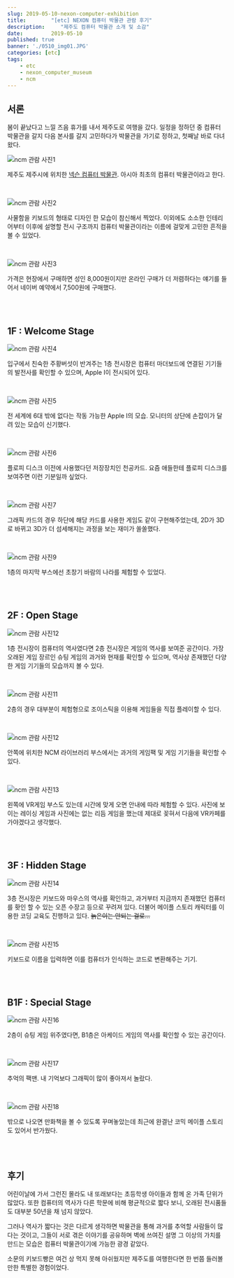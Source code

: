 ```yaml
---
slug: 2019-05-10-nexon-computer-exhibition
title:        "[etc] NEXON 컴퓨터 박물관 관람 후기"
description:     "제주도 컴퓨터 박물관 소개 및 소감"
date:         2019-05-10
published: true
banner: './0510_img01.JPG'
categories: [etc]
tags:
    - etc
    - nexon_computer_museum
    - ncm
---
```




## 서론

봄이 끝났다고 느낄 즈음 휴가를 내서 제주도로 여행을 갔다. 일정을 정하던 중 컴퓨터 박물관을 갈지 다음 본사를 갈지 고민하다가 박물관을 가기로 정하고, 첫째날 바로 다녀왔다.

![ncm 관람 사진1](./0510_img01.JPG)

제주도 제주시에 위치한 [넥슨 컴퓨터 박물관](<http://www.nexoncomputermuseum.org/> ). 아시아 최초의 컴퓨터 박물관이라고 한다.

<br/>

![ncm 관람 사진2](./0510_img02.JPG)

사물함을 키보드의 형태로 디자인 한 모습이 참신해서 찍었다. 이외에도 소소한 인테리어부터 이후에 설명할 전시 구조까지 컴퓨터 박물관이라는 이름에 걸맞게 고민한 흔적을 볼 수 있었다. 

<br/>

![ncm 관람 사진3](./0510_img03.JPG)

가격은 현장에서 구매하면 성인 8,000원이지만 온라인 구매가 더 저렴하다는 얘기를 들어서 네이버 예약에서 7,500원에 구매했다. 

<br/>

<br/>

## 1F : Welcome Stage

![ncm 관람 사진4](./0510_img04.JPG)

입구에서 친숙한 주황버섯이 반겨주는 1층 전시장은 컴퓨터 마더보드에 연결된 기기들의 발전사를 확인할 수 있으며, Apple Ⅰ이 전시되어 있다. 

<br/>

![ncm 관람 사진5](./0510_img05.JPG)

전 세계에 6대 밖에 없다는 작동 가능한 Apple Ⅰ의 모습. 모니터의 상단에 손잡이가 달려 있는 모습이 신기했다. 

<br/>

![ncm 관람 사진6](./0510_img06.JPG)

플로피 디스크 이전에 사용했다던 저장장치인 천공카드. 요즘 애들한테 플로피 디스크를 보여주면 이런 기분일까 싶었다.

<br/>

![ncm 관람 사진7](./0510_img07.JPG)

그래픽 카드의 경우 하단에 해당 카드를 사용한 게임도 같이 구현해주었는데, 2D가 3D로 바뀌고 3D가 더 섬세해지는 과정을 보는 재미가 쏠쏠했다.

<br/>

![ncm 관람 사진9](./0510_img09.JPG)

1층의 마지막 부스에선 초창기 바람의 나라를 체험할 수 있었다.

<br/>

<br/>

## 2F : Open Stage

![ncm 관람 사진12](./0510_img12.JPG)

1층 전시장이 컴퓨터의 역사였다면 2층 전시장은 게임의 역사를 보여준 공간이다. 가장 오래된 게임 장르인 슈팅 게임의 과거와 현재를 확인할 수 있으며, 역사상 존재했던 다양한 게임 기기들의 모습까지 볼 수 있다.

<br/>

![ncm 관람 사진11](./0510_img11.JPG)

2층의 경우 대부분이 체험형으로 조이스틱을 이용해 게임들을 직접 플레이할 수 있다.

<br/>

![ncm 관람 사진12](./0510_img12.JPG)

안쪽에 위치한 NCM 라이브러리 부스에서는 과거의 게임팩 및 게임 기기들을 확인할 수 있다.

<br/>

![ncm 관람 사진13](./0510_img18.JPG)

왼쪽에 VR게임 부스도 있는데 시간에 맞게 오면 안내에 따라 체험할 수 있다. 사진에 보이는 레이싱 게임과 사진에는 없는 리듬 게임을 했는데 제대로 꽂혀서 다음에 VR카페를 가야겠다고 생각했다.

<br/>

<br/>

## 3F : Hidden Stage

![ncm 관람 사진14](./0510_img14.JPG)

3층 전시장은 키보드와 마우스의 역사를 확인하고, 과거부터 지금까지 존재했던 컴퓨터를 홧인 할 수 있는 오픈 수장고 등으로 꾸려져 있다. 더불어 메이플 스토리 캐릭터를 이용한 코딩 교육도 진행하고 있다. ~~늙은이는 안되는 걸로...~~

<br/>

![ncm 관람 사진15](./0510_img17.JPG)

키보드로 이름을 입력하면 이를 컴퓨터가 인식하는 코드로 변환해주는 기기.

<br/>

<br/>

## B1F : Special Stage

![ncm 관람 사진16](./0510_img20.JPG)

2층이 슈팅 게임 위주였다면, B1층은 아케이드 게임의 역사를 확인할 수 있는 공간이다. 

<br/>

![ncm 관람 사진17](./0510_img21.JPG)

추억의 팩맨. 내 기억보다 그래픽이 많이 좋아져서 놀랐다. 

<br/>

![ncm 관람 사진18](./0510_img22.JPG)

밖으로 나오면 만화책을 볼 수 있도록 꾸며놓았는데 최근에 완결난 코믹 메이플 스토리도 있어서 반가웠다.

<br/>

<br/>

## 후기

어린이날에 가서 그런진 몰라도 내 또래보다는 초등학생 아이들과 함께 온 가족 단위가 많았다. 또한 컴퓨터의 역사가 다른 학문에 비해 평균적으로 짧다 보니, 오래된 전시품들도 대부분 50년을 채 넘지 않았다. 

그러나 역사가 짧다는 것은 다르게 생각하면 박물관을 통해 과거를 추억할 사람들이 많다는 것이고, 그들이 서로 겪은 이야기를 공유하며 벽에 쓰여진 설명 그 이상의 가치를 만드는 모습은 컴퓨터 박물관이기에 가능한 광경 같았다. 

소문의 키보드빵은 여건 상 먹지 못해 아쉬웠지만 제주도를 여행한다면 한 번쯤 들러볼 만한 특별한 경험이었다.